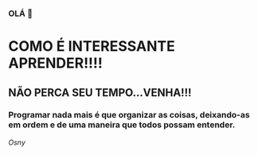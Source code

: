 ### OLÁ 👋
# COMO É INTERESSANTE APRENDER!!!!
## NÃO PERCA SEU TEMPO...VENHA!!!
### Programar nada mais é que organizar as coisas, deixando-as em ordem e de uma maneira que todos possam entender.
*Osny*

<!--
**Osny-fascio/Osny-fascio** is a ✨ _special_ ✨ repository because its `README.md` (this file) appears on your GitHub profile.

Here are some ideas to get you started:

- 🔭 I’m currently working on ...
- 🌱 I’m currently learning ...
- 👯 I’m looking to collaborate on ...
- 🤔 I’m looking for help with ...
- 💬 Ask me about ...
- 📫 How to reach me: ...
- 😄 Pronouns: ...
- ⚡ Fun fact: ...
-->
